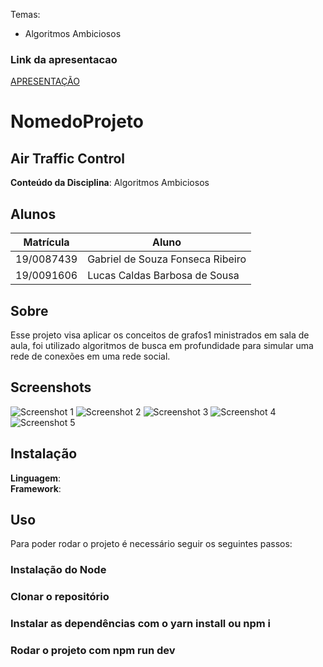 
Temas:
 - Algoritmos Ambiciosos


### Link da apresentacao

[APRESENTAÇÃO](https://youtu.be/2yDQhcUZN5E)


# NomedoProjeto
## Air Traffic Control

**Conteúdo da Disciplina**: Algoritmos Ambiciosos<br>

## Alunos
|Matrícula | Aluno |
| -- | -- |
| 19/0087439  |  Gabriel de Souza Fonseca Ribeiro |
| 19/0091606 |  Lucas Caldas Barbosa de Sousa |

## Sobre 
Esse projeto visa aplicar os conceitos de grafos1 ministrados em sala de aula, foi utilizado algoritmos de busca em profundidade para simular uma rede de conexões em uma rede social. 

## Screenshots
![Screenshot 1]()
![Screenshot 2]()
![Screenshot 3]()
![Screenshot 4]()
![Screenshot 5]()




## Instalação 
**Linguagem**: <br>
**Framework**: <br>


## Uso 
Para poder rodar o projeto é necessário seguir os seguintes passos:
### Instalação do Node
### Clonar o repositório
### Instalar as dependências com o yarn install ou npm i
### Rodar o projeto com npm run dev 



